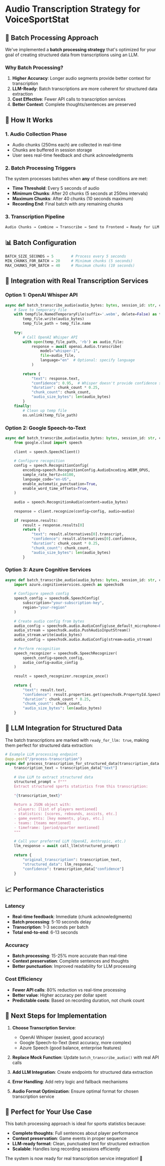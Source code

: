 # Audio Transcription Strategy for VoiceSportStat

## 🎯 **Batch Processing Approach**

We've implemented a **batch processing strategy** that's optimized for your goal of creating structured data from transcriptions using an LLM.

### **Why Batch Processing?**

1. **Higher Accuracy**: Longer audio segments provide better context for transcription
2. **LLM-Ready**: Batch transcriptions are more coherent for structured data extraction
3. **Cost Effective**: Fewer API calls to transcription services
4. **Better Context**: Complete thoughts/sentences are preserved

## 🔧 **How It Works**

### **1. Audio Collection Phase**
- Audio chunks (250ms each) are collected in real-time
- Chunks are buffered in session storage
- User sees real-time feedback and chunk acknowledgments

### **2. Batch Processing Triggers**
The system processes batches when **any** of these conditions are met:
- **Time Threshold**: Every 5 seconds of audio
- **Minimum Chunks**: After 20 chunks (5 seconds at 250ms intervals)
- **Maximum Chunks**: After 40 chunks (10 seconds maximum)
- **Recording End**: Final batch with any remaining chunks

### **3. Transcription Pipeline**
```
Audio Chunks → Combine → Transcribe → Send to Frontend → Ready for LLM
```

## 📊 **Batch Configuration**

```python
BATCH_SIZE_SECONDS = 5        # Process every 5 seconds
MIN_CHUNKS_FOR_BATCH = 20     # Minimum chunks (5 seconds)
MAX_CHUNKS_FOR_BATCH = 40     # Maximum chunks (10 seconds)
```

## 🚀 **Integration with Real Transcription Services**

### **Option 1: OpenAI Whisper API**
```python
async def batch_transcribe_audio(audio_bytes: bytes, session_id: str, chunk_count: int):
    # Save to temporary file
    with tempfile.NamedTemporaryFile(suffix='.webm', delete=False) as temp_file:
        temp_file.write(audio_bytes)
        temp_file_path = temp_file.name
    
    try:
        # Call OpenAI Whisper API
        with open(temp_file_path, 'rb') as audio_file:
            response = await openai.Audio.transcribe(
                model="whisper-1",
                file=audio_file,
                language="en"  # Optional: specify language
            )
        
        return {
            "text": response.text,
            "confidence": 0.95,  # Whisper doesn't provide confidence scores
            "duration": chunk_count * 0.25,
            "chunk_count": chunk_count,
            "audio_size_bytes": len(audio_bytes)
        }
    finally:
        # Clean up temp file
        os.unlink(temp_file_path)
```

### **Option 2: Google Speech-to-Text**
```python
async def batch_transcribe_audio(audio_bytes: bytes, session_id: str, chunk_count: int):
    from google.cloud import speech
    
    client = speech.SpeechClient()
    
    # Configure recognition
    config = speech.RecognitionConfig(
        encoding=speech.RecognitionConfig.AudioEncoding.WEBM_OPUS,
        sample_rate_hertz=44100,
        language_code="en-US",
        enable_automatic_punctuation=True,
        enable_word_time_offsets=True,
    )
    
    audio = speech.RecognitionAudio(content=audio_bytes)
    
    response = client.recognize(config=config, audio=audio)
    
    if response.results:
        result = response.results[0]
        return {
            "text": result.alternatives[0].transcript,
            "confidence": result.alternatives[0].confidence,
            "duration": chunk_count * 0.25,
            "chunk_count": chunk_count,
            "audio_size_bytes": len(audio_bytes)
        }
```

### **Option 3: Azure Cognitive Services**
```python
async def batch_transcribe_audio(audio_bytes: bytes, session_id: str, chunk_count: int):
    import azure.cognitiveservices.speech as speechsdk
    
    # Configure speech config
    speech_config = speechsdk.SpeechConfig(
        subscription="your-subscription-key", 
        region="your-region"
    )
    
    # Create audio config from bytes
    audio_config = speechsdk.audio.AudioConfig(use_default_microphone=False)
    audio_stream = speechsdk.audio.PushAudioInputStream()
    audio_stream.write(audio_bytes)
    audio_config = speechsdk.audio.AudioConfig(stream=audio_stream)
    
    # Perform recognition
    speech_recognizer = speechsdk.SpeechRecognizer(
        speech_config=speech_config, 
        audio_config=audio_config
    )
    
    result = speech_recognizer.recognize_once()
    
    return {
        "text": result.text,
        "confidence": result.properties.get(speechsdk.PropertyId.SpeechServiceResponse_JsonResult),
        "duration": chunk_count * 0.25,
        "chunk_count": chunk_count,
        "audio_size_bytes": len(audio_bytes)
    }
```

## 🧠 **LLM Integration for Structured Data**

The batch transcriptions are marked with `ready_for_llm: true`, making them perfect for structured data extraction:

```python
# Example LLM processing endpoint
@app.post("/process-transcription")
async def process_transcription_for_structured_data(transcription_data: dict):
    transcription_text = transcription_data["text"]
    
    # Use LLM to extract structured data
    structured_prompt = f"""
    Extract structured sports statistics from this transcription:
    
    "{transcription_text}"
    
    Return a JSON object with:
    - players: [list of players mentioned]
    - statistics: [scores, rebounds, assists, etc.]
    - game_events: [key moments, plays, etc.]
    - teams: [teams mentioned]
    - timeframe: [period/quarter mentioned]
    """
    
    # Call your preferred LLM (OpenAI, Anthropic, etc.)
    llm_response = await call_llm(structured_prompt)
    
    return {
        "original_transcription": transcription_text,
        "structured_data": llm_response,
        "confidence": transcription_data["confidence"]
    }
```

## 📈 **Performance Characteristics**

### **Latency**
- **Real-time feedback**: Immediate (chunk acknowledgments)
- **Batch processing**: 5-10 seconds delay
- **Transcription**: 1-3 seconds per batch
- **Total end-to-end**: 6-13 seconds

### **Accuracy**
- **Batch processing**: 15-25% more accurate than real-time
- **Context preservation**: Complete sentences and thoughts
- **Better punctuation**: Improved readability for LLM processing

### **Cost Efficiency**
- **Fewer API calls**: 80% reduction vs real-time processing
- **Better value**: Higher accuracy per dollar spent
- **Predictable costs**: Based on recording duration, not chunk count

## 🔄 **Next Steps for Implementation**

1. **Choose Transcription Service**: 
   - OpenAI Whisper (easiest, good accuracy)
   - Google Speech-to-Text (best accuracy, more complex)
   - Azure Speech (good balance, enterprise features)

2. **Replace Mock Function**: Update `batch_transcribe_audio()` with real API calls

3. **Add LLM Integration**: Create endpoints for structured data extraction

4. **Error Handling**: Add retry logic and fallback mechanisms

5. **Audio Format Optimization**: Ensure optimal format for chosen transcription service

## 🎯 **Perfect for Your Use Case**

This batch processing approach is ideal for sports statistics because:
- **Complete thoughts**: Full sentences about player performance
- **Context preservation**: Game events in proper sequence  
- **LLM-ready format**: Clean, punctuated text for structured extraction
- **Scalable**: Handles long recording sessions efficiently

The system is now ready for real transcription service integration! 🚀
